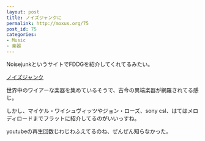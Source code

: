 ```yaml
---
layout: post
title: ノイズジャンクに
permalink: http://moxus.org/75
post_id: 75
categories: 
- Music
- 楽器
---
```


NoisejunkというサイトでFDDGを紹介してくれてるみたい。

[ノイズジャンク](http://noisejunk.eu/index.php?page=instruments&instrument_id=309)

世界中のワイアーな楽器を集めているそうで、古今の異端楽器が網羅されてる感じ。

しかし、マイケル・ワイシュヴィッツやジョン・ローズ、sony csl、はてはメロディロードまでフラットに紹介してるのがいいっすね。

youtubeの再生回数じわじわふえてるのね、ぜんぜん知らなかった。